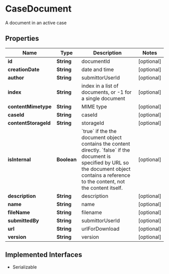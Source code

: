 

# CaseDocument

A document in an active case
## Properties

Name | Type | Description | Notes
------------ | ------------- | ------------- | -------------
**id** | **String** | documentId |  [optional]
**creationDate** | **String** | date and time |  [optional]
**author** | **String** | submittorUserId |  [optional]
**index** | **String** | index in a list of documents, or -1 for a single document |  [optional]
**contentMimetype** | **String** | MIME type |  [optional]
**caseId** | **String** | caseId |  [optional]
**contentStorageId** | **String** | storageId |  [optional]
**isInternal** | **Boolean** | &#x60;true&#x60; if  the the document object contains the content directly. &#x60;false&#x60; if the document is specified by URL so the document object contains a reference to the content, not the content itself. |  [optional]
**description** | **String** | description |  [optional]
**name** | **String** | name |  [optional]
**fileName** | **String** | filename |  [optional]
**submittedBy** | **String** | submittorUserId |  [optional]
**url** | **String** | urlForDownload |  [optional]
**version** | **String** | version |  [optional]


## Implemented Interfaces

* Serializable


